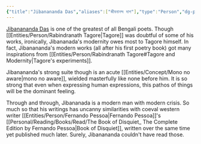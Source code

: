 ```yaml
---
{"title":"Jibanananda Das","aliases":["জীবনানন্দ দাশ"],"type":"Person","dg-publish":true,"dg-note-icon":2,"tags":["person","person/writer"],"created":"2023-01-15T11:13:27+06:00","updated":"2023-01-15T11:41:23+06:00","permalink":"/entities/person/jibanananda-das/","dgPassFrontmatter":true,"maturity":"1"}
---
```


[Jibanananda Das](https://en.wikipedia.org/wiki/Jibanananda_Das) is one of the greatest of all Bengali poets. Though [[Entities/Person/Rabindranath Tagore\|Tagore]] was doubtful of some of his works, ironically, Jibananada's modernity owes most to Tagore himself. In fact, Jibanananda's modern works (all after his first poetry book) got many inspirations from [[Entities/Person/Rabindranath Tagore#Tagore and Modernity\|Tagore's experiments]].

Jibanananda's strong suite though is an acute [[Entities/Concept/Mono no aware\|mono no aware]], wielded masterfully like none before him. It is so strong that even when expressing human expressions, this pathos of things will be the dominant feeling.

Through and through, Jibananada is a modern man with modern crisis. So much so that his writings has uncanny similarities with coeval western writer [[Entities/Person/Fernando Pessoa\|Fernando Pessoa]]'s [[Personal/Reading/Books/Read/The Book of Disquiet_ The Complete Edition by Fernando Pessoa\|Book of Disquiet]], written over the same time yet published much later. Surely, Jibanananda couldn't have read those.
